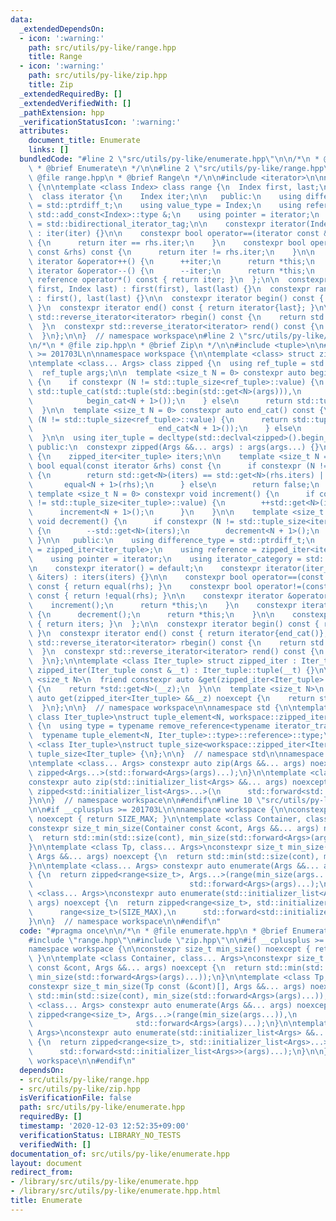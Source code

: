 ```yaml
---
data:
  _extendedDependsOn:
  - icon: ':warning:'
    path: src/utils/py-like/range.hpp
    title: Range
  - icon: ':warning:'
    path: src/utils/py-like/zip.hpp
    title: Zip
  _extendedRequiredBy: []
  _extendedVerifiedWith: []
  _pathExtension: hpp
  _verificationStatusIcon: ':warning:'
  attributes:
    document_title: Enumerate
    links: []
  bundledCode: "#line 2 \"src/utils/py-like/enumerate.hpp\"\n\n/*\n * @file enumerate.hpp\n\
    \ * @brief Enumerate\n */\n\n#line 2 \"src/utils/py-like/range.hpp\"\n\n/*\n *\
    \ @file range.hpp\n * @brief Range\n */\n\n#include <iterator>\n\nnamespace workspace\
    \ {\n\ntemplate <class Index> class range {\n  Index first, last;\n\n public:\n\
    \  class iterator {\n    Index iter;\n\n   public:\n    using difference_type\
    \ = std::ptrdiff_t;\n    using value_type = Index;\n    using reference = typename\
    \ std::add_const<Index>::type &;\n    using pointer = iterator;\n    using iterator_category\
    \ = std::bidirectional_iterator_tag;\n\n    constexpr iterator(Index iter = Index())\
    \ : iter(iter) {}\n\n    constexpr bool operator==(iterator const &rhs) const\
    \ {\n      return iter == rhs.iter;\n    }\n    constexpr bool operator!=(iterator\
    \ const &rhs) const {\n      return iter != rhs.iter;\n    }\n\n    constexpr\
    \ iterator &operator++() {\n      ++iter;\n      return *this;\n    }\n    constexpr\
    \ iterator &operator--() {\n      --iter;\n      return *this;\n    }\n\n    constexpr\
    \ reference operator*() const { return iter; }\n  };\n\n  constexpr range(Index\
    \ first, Index last) : first(first), last(last) {}\n  constexpr range(Index last)\
    \ : first(), last(last) {}\n\n  constexpr iterator begin() const { return iterator{first};\
    \ }\n  constexpr iterator end() const { return iterator{last}; }\n\n  constexpr\
    \ std::reverse_iterator<iterator> rbegin() const {\n    return std::make_reverse_iterator(end());\n\
    \  }\n  constexpr std::reverse_iterator<iterator> rend() const {\n    return std::make_reverse_iterator(begin());\n\
    \  }\n};\n\n}  // namespace workspace\n#line 2 \"src/utils/py-like/zip.hpp\"\n\
    \n/*\n * @file zip.hpp\n * @brief Zip\n */\n\n#include <tuple>\n\n#if __cplusplus\
    \ >= 201703L\n\nnamespace workspace {\n\ntemplate <class> struct zipped_iter;\n\
    \ntemplate <class... Args> class zipped {\n  using ref_tuple = std::tuple<Args...>;\n\
    \  ref_tuple args;\n\n  template <size_t N = 0> constexpr auto begin_cat() const\
    \ {\n    if constexpr (N != std::tuple_size<ref_tuple>::value) {\n      return\
    \ std::tuple_cat(std::tuple(std::begin(std::get<N>(args))),\n                \
    \            begin_cat<N + 1>());\n    } else\n      return std::tuple<>();\n\
    \  }\n\n  template <size_t N = 0> constexpr auto end_cat() const {\n    if constexpr\
    \ (N != std::tuple_size<ref_tuple>::value) {\n      return std::tuple_cat(std::tuple(std::end(std::get<N>(args))),\n\
    \                            end_cat<N + 1>());\n    } else\n      return std::tuple<>();\n\
    \  }\n\n  using iter_tuple = decltype(std::declval<zipped>().begin_cat());\n\n\
    \ public:\n  constexpr zipped(Args &&... args) : args(args...) {}\n\n  class iterator\
    \ {\n    zipped_iter<iter_tuple> iters;\n\n    template <size_t N = 0> constexpr\
    \ bool equal(const iterator &rhs) const {\n      if constexpr (N != std::tuple_size<iter_tuple>::value)\
    \ {\n        return std::get<N>(iters) == std::get<N>(rhs.iters) ||\n        \
    \       equal<N + 1>(rhs);\n      } else\n        return false;\n    }\n\n   \
    \ template <size_t N = 0> constexpr void increment() {\n      if constexpr (N\
    \ != std::tuple_size<iter_tuple>::value) {\n        ++std::get<N>(iters);\n  \
    \      increment<N + 1>();\n      }\n    }\n\n    template <size_t N = 0> constexpr\
    \ void decrement() {\n      if constexpr (N != std::tuple_size<iter_tuple>::value)\
    \ {\n        --std::get<N>(iters);\n        decrement<N + 1>();\n      }\n   \
    \ }\n\n   public:\n    using difference_type = std::ptrdiff_t;\n    using value_type\
    \ = zipped_iter<iter_tuple>;\n    using reference = zipped_iter<iter_tuple> &;\n\
    \    using pointer = iterator;\n    using iterator_category = std::bidirectional_iterator_tag;\n\
    \n    constexpr iterator() = default;\n    constexpr iterator(iter_tuple const\
    \ &iters) : iters(iters) {}\n\n    constexpr bool operator==(const iterator &rhs)\
    \ const { return equal(rhs); }\n    constexpr bool operator!=(const iterator &rhs)\
    \ const { return !equal(rhs); }\n\n    constexpr iterator &operator++() {\n  \
    \    increment();\n      return *this;\n    }\n    constexpr iterator &operator--()\
    \ {\n      decrement();\n      return *this;\n    }\n\n    constexpr auto &operator*()\
    \ { return iters; }\n  };\n\n  constexpr iterator begin() const { return iterator{begin_cat()};\
    \ }\n  constexpr iterator end() const { return iterator{end_cat()}; }\n\n  constexpr\
    \ std::reverse_iterator<iterator> rbegin() const {\n    return std::make_reverse_iterator(end());\n\
    \  }\n  constexpr std::reverse_iterator<iterator> rend() const {\n    return std::make_reverse_iterator(begin());\n\
    \  }\n};\n\ntemplate <class Iter_tuple> struct zipped_iter : Iter_tuple {\n  constexpr\
    \ zipped_iter(Iter_tuple const &__t) : Iter_tuple::tuple(__t) {}\n\n  template\
    \ <size_t N>\n  friend constexpr auto &get(zipped_iter<Iter_tuple> &__z) noexcept\
    \ {\n    return *std::get<N>(__z);\n  }\n\n  template <size_t N>\n  friend constexpr\
    \ auto get(zipped_iter<Iter_tuple> &&__z) noexcept {\n    return std::move(*std::get<N>(__z));\n\
    \  }\n};\n\n}  // namespace workspace\n\nnamespace std {\n\ntemplate <size_t N,\
    \ class Iter_tuple>\nstruct tuple_element<N, workspace::zipped_iter<Iter_tuple>>\
    \ {\n  using type = typename remove_reference<typename iterator_traits<\n    \
    \  typename tuple_element<N, Iter_tuple>::type>::reference>::type;\n};\n\ntemplate\
    \ <class Iter_tuple>\nstruct tuple_size<workspace::zipped_iter<Iter_tuple>> :\
    \ tuple_size<Iter_tuple> {\n};\n\n}  // namespace std\n\nnamespace workspace {\n\
    \ntemplate <class... Args> constexpr auto zip(Args &&... args) noexcept {\n  return\
    \ zipped<Args...>(std::forward<Args>(args)...);\n}\n\ntemplate <class... Args>\n\
    constexpr auto zip(std::initializer_list<Args> &&... args) noexcept {\n  return\
    \ zipped<std::initializer_list<Args>...>(\n      std::forward<std::initializer_list<Args>>(args)...);\n\
    }\n\n}  // namespace workspace\n\n#endif\n#line 10 \"src/utils/py-like/enumerate.hpp\"\
    \n\n#if __cplusplus >= 201703L\n\nnamespace workspace {\n\nconstexpr size_t min_size()\
    \ noexcept { return SIZE_MAX; }\n\ntemplate <class Container, class... Args>\n\
    constexpr size_t min_size(Container const &cont, Args &&... args) noexcept {\n\
    \  return std::min(std::size(cont), min_size(std::forward<Args>(args)...));\n\
    }\n\ntemplate <class Tp, class... Args>\nconstexpr size_t min_size(Tp const (&cont)[],\
    \ Args &&... args) noexcept {\n  return std::min(std::size(cont), min_size(std::forward<Args>(args)...));\n\
    }\n\ntemplate <class... Args> constexpr auto enumerate(Args &&... args) noexcept\
    \ {\n  return zipped<range<size_t>, Args...>(range(min_size(args...)),\n     \
    \                                   std::forward<Args>(args)...);\n}\n\ntemplate\
    \ <class... Args>\nconstexpr auto enumerate(std::initializer_list<Args> &&...\
    \ args) noexcept {\n  return zipped<range<size_t>, std::initializer_list<Args>...>(\n\
    \      range<size_t>(SIZE_MAX),\n      std::forward<std::initializer_list<Args>>(args)...);\n\
    }\n\n}  // namespace workspace\n\n#endif\n"
  code: "#pragma once\n\n/*\n * @file enumerate.hpp\n * @brief Enumerate\n */\n\n\
    #include \"range.hpp\"\n#include \"zip.hpp\"\n\n#if __cplusplus >= 201703L\n\n\
    namespace workspace {\n\nconstexpr size_t min_size() noexcept { return SIZE_MAX;\
    \ }\n\ntemplate <class Container, class... Args>\nconstexpr size_t min_size(Container\
    \ const &cont, Args &&... args) noexcept {\n  return std::min(std::size(cont),\
    \ min_size(std::forward<Args>(args)...));\n}\n\ntemplate <class Tp, class... Args>\n\
    constexpr size_t min_size(Tp const (&cont)[], Args &&... args) noexcept {\n  return\
    \ std::min(std::size(cont), min_size(std::forward<Args>(args)...));\n}\n\ntemplate\
    \ <class... Args> constexpr auto enumerate(Args &&... args) noexcept {\n  return\
    \ zipped<range<size_t>, Args...>(range(min_size(args...)),\n                 \
    \                       std::forward<Args>(args)...);\n}\n\ntemplate <class...\
    \ Args>\nconstexpr auto enumerate(std::initializer_list<Args> &&... args) noexcept\
    \ {\n  return zipped<range<size_t>, std::initializer_list<Args>...>(\n      range<size_t>(SIZE_MAX),\n\
    \      std::forward<std::initializer_list<Args>>(args)...);\n}\n\n}  // namespace\
    \ workspace\n\n#endif\n"
  dependsOn:
  - src/utils/py-like/range.hpp
  - src/utils/py-like/zip.hpp
  isVerificationFile: false
  path: src/utils/py-like/enumerate.hpp
  requiredBy: []
  timestamp: '2020-12-03 12:52:35+09:00'
  verificationStatus: LIBRARY_NO_TESTS
  verifiedWith: []
documentation_of: src/utils/py-like/enumerate.hpp
layout: document
redirect_from:
- /library/src/utils/py-like/enumerate.hpp
- /library/src/utils/py-like/enumerate.hpp.html
title: Enumerate
---
```


